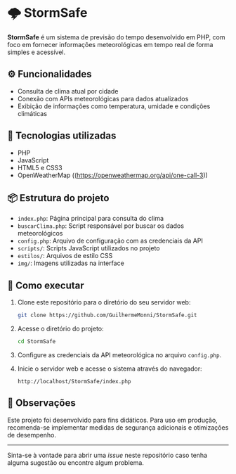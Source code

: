 # 🌩️ StormSafe

**StormSafe** é um sistema de previsão do tempo desenvolvido em PHP, com foco em fornecer informações meteorológicas em tempo real de forma simples e acessível.

## ⚙️ Funcionalidades

- Consulta de clima atual por cidade
- Conexão com APIs meteorológicas para dados atualizados
- Exibição de informações como temperatura, umidade e condições climáticas

## 🧰 Tecnologias utilizadas

- PHP
- JavaScript
- HTML5 e CSS3
- OpenWeatherMap ((https://openweathermap.org/api/one-call-3))

## 📦 Estrutura do projeto

- `index.php`: Página principal para consulta do clima
- `buscarClima.php`: Script responsável por buscar os dados meteorológicos
- `config.php`: Arquivo de configuração com as credenciais da API
- `scripts/`: Scripts JavaScript utilizados no projeto
- `estilos/`: Arquivos de estilo CSS
- `img/`: Imagens utilizadas na interface

## 🚀 Como executar

1. Clone este repositório para o diretório do seu servidor web:

   ```bash
   git clone https://github.com/GuilhermeMonni/StormSafe.git
   ```

2. Acesse o diretório do projeto:

   ```bash
   cd StormSafe
   ```

3. Configure as credenciais da API meteorológica no arquivo `config.php`.

4. Inicie o servidor web e acesse o sistema através do navegador:

   ```
   http://localhost/StormSafe/index.php
   ```

## 📝 Observações

Este projeto foi desenvolvido para fins didáticos. Para uso em produção, recomenda-se implementar medidas de segurança adicionais e otimizações de desempenho.

---

Sinta-se à vontade para abrir uma *issue* neste repositório caso tenha alguma sugestão ou encontre algum problema.
